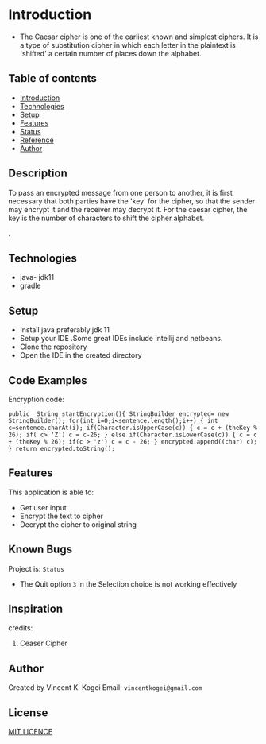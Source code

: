 #  Introduction
* The Caesar cipher is one of the earliest known and simplest ciphers. It is a type of substitution cipher in which each letter in the plaintext is 'shifted' a certain number of places down the alphabet.


## Table of contents
* [Introduction](#introduction)
* [Technologies](#technologies)
* [Setup](#setup)
* [Features](#features)
* [Status](#status)
* [Reference](#Reference)
* [Author](#Author)

## Description

To pass an encrypted message from one person to another, it is first necessary that both parties have the 'key' for the cipher, so that the sender may encrypt it and the receiver may decrypt it. For the caesar cipher, the key is the number of characters to shift the cipher alphabet.

. 


## Technologies
* java- jdk11
* gradle

## Setup
* Install java preferably jdk 11
* Setup your IDE .Some great IDEs include Intellij and  netbeans.
* Clone the repository
* Open the IDE in the created directory
## Code Examples
Encryption code:

`public  String startEncryption(){
         StringBuilder encrypted= new StringBuilder();
         for(int i=0;i<sentence.length();i++) {
             int c=sentence.charAt(i);
             if(Character.isUpperCase(c)) {
                 c = c + (theKey % 26);
                 if( c> 'Z') c = c-26;
             }
             else if(Character.isLowerCase(c)) {
                 c = c + (theKey % 26);
                 if(c > 'z') c = c - 26;
             }
             encrypted.append((char) c);
         }
         return encrypted.toString();`

## Features
This application is able to: 
* Get user input
* Encrypt the text to cipher
* Decrypt the cipher to original string

## Known Bugs
Project is: `Status`
* The Quit option `3` in the Selection choice is not working effectively

## Inspiration
credits:
1. Ceaser Cipher

## Author
Created by Vincent K. Kogei Email: `vincentkogei@gmail.com`

## License
[MIT LICENCE](license)